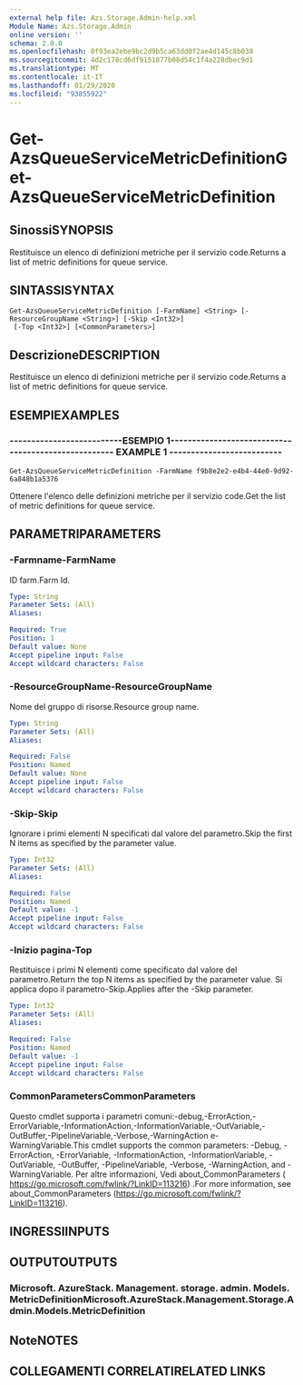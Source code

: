 ```yaml
---
external help file: Azs.Storage.Admin-help.xml
Module Name: Azs.Storage.Admin
online version: ''
schema: 2.0.0
ms.openlocfilehash: 0f93ea2ebe9bc2d9b5ca63dd0f2ae4d145c8b038
ms.sourcegitcommit: 4d2c178cd6df9151877b08d54c1f4a228dbec9d1
ms.translationtype: MT
ms.contentlocale: it-IT
ms.lasthandoff: 01/29/2020
ms.locfileid: "93855922"
---
```

# <span data-ttu-id="09a15-101">Get-AzsQueueServiceMetricDefinition</span><span class="sxs-lookup"><span data-stu-id="09a15-101">Get-AzsQueueServiceMetricDefinition</span></span>

## <span data-ttu-id="09a15-102">Sinossi</span><span class="sxs-lookup"><span data-stu-id="09a15-102">SYNOPSIS</span></span>
<span data-ttu-id="09a15-103">Restituisce un elenco di definizioni metriche per il servizio code.</span><span class="sxs-lookup"><span data-stu-id="09a15-103">Returns a list of metric definitions for queue service.</span></span>

## <span data-ttu-id="09a15-104">SINTASSI</span><span class="sxs-lookup"><span data-stu-id="09a15-104">SYNTAX</span></span>

```
Get-AzsQueueServiceMetricDefinition [-FarmName] <String> [-ResourceGroupName <String>] [-Skip <Int32>]
 [-Top <Int32>] [<CommonParameters>]
```

## <span data-ttu-id="09a15-105">Descrizione</span><span class="sxs-lookup"><span data-stu-id="09a15-105">DESCRIPTION</span></span>
<span data-ttu-id="09a15-106">Restituisce un elenco di definizioni metriche per il servizio code.</span><span class="sxs-lookup"><span data-stu-id="09a15-106">Returns a list of metric definitions for queue service.</span></span>

## <span data-ttu-id="09a15-107">ESEMPI</span><span class="sxs-lookup"><span data-stu-id="09a15-107">EXAMPLES</span></span>

### <span data-ttu-id="09a15-108">--------------------------ESEMPIO 1--------------------------</span><span class="sxs-lookup"><span data-stu-id="09a15-108">-------------------------- EXAMPLE 1 --------------------------</span></span>
```
Get-AzsQueueServiceMetricDefinition -FarmName f9b8e2e2-e4b4-44e0-9d92-6a848b1a5376
```

<span data-ttu-id="09a15-109">Ottenere l'elenco delle definizioni metriche per il servizio code.</span><span class="sxs-lookup"><span data-stu-id="09a15-109">Get the list of metric definitions for queue service.</span></span>

## <span data-ttu-id="09a15-110">PARAMETRI</span><span class="sxs-lookup"><span data-stu-id="09a15-110">PARAMETERS</span></span>

### <span data-ttu-id="09a15-111">-Farmname</span><span class="sxs-lookup"><span data-stu-id="09a15-111">-FarmName</span></span>
<span data-ttu-id="09a15-112">ID farm.</span><span class="sxs-lookup"><span data-stu-id="09a15-112">Farm Id.</span></span>

```yaml
Type: String
Parameter Sets: (All)
Aliases: 

Required: True
Position: 1
Default value: None
Accept pipeline input: False
Accept wildcard characters: False
```

### <span data-ttu-id="09a15-113">-ResourceGroupName</span><span class="sxs-lookup"><span data-stu-id="09a15-113">-ResourceGroupName</span></span>
<span data-ttu-id="09a15-114">Nome del gruppo di risorse.</span><span class="sxs-lookup"><span data-stu-id="09a15-114">Resource group name.</span></span>

```yaml
Type: String
Parameter Sets: (All)
Aliases: 

Required: False
Position: Named
Default value: None
Accept pipeline input: False
Accept wildcard characters: False
```

### <span data-ttu-id="09a15-115">-Skip</span><span class="sxs-lookup"><span data-stu-id="09a15-115">-Skip</span></span>
<span data-ttu-id="09a15-116">Ignorare i primi elementi N specificati dal valore del parametro.</span><span class="sxs-lookup"><span data-stu-id="09a15-116">Skip the first N items as specified by the parameter value.</span></span>

```yaml
Type: Int32
Parameter Sets: (All)
Aliases: 

Required: False
Position: Named
Default value: -1
Accept pipeline input: False
Accept wildcard characters: False
```

### <span data-ttu-id="09a15-117">-Inizio pagina</span><span class="sxs-lookup"><span data-stu-id="09a15-117">-Top</span></span>
<span data-ttu-id="09a15-118">Restituisce i primi N elementi come specificato dal valore del parametro.</span><span class="sxs-lookup"><span data-stu-id="09a15-118">Return the top N items as specified by the parameter value.</span></span>
<span data-ttu-id="09a15-119">Si applica dopo il parametro-Skip.</span><span class="sxs-lookup"><span data-stu-id="09a15-119">Applies after the -Skip parameter.</span></span>

```yaml
Type: Int32
Parameter Sets: (All)
Aliases: 

Required: False
Position: Named
Default value: -1
Accept pipeline input: False
Accept wildcard characters: False
```

### <span data-ttu-id="09a15-120">CommonParameters</span><span class="sxs-lookup"><span data-stu-id="09a15-120">CommonParameters</span></span>
<span data-ttu-id="09a15-121">Questo cmdlet supporta i parametri comuni:-debug,-ErrorAction,-ErrorVariable,-InformationAction,-InformationVariable,-OutVariable,-OutBuffer,-PipelineVariable,-Verbose,-WarningAction e-WarningVariable.</span><span class="sxs-lookup"><span data-stu-id="09a15-121">This cmdlet supports the common parameters: -Debug, -ErrorAction, -ErrorVariable, -InformationAction, -InformationVariable, -OutVariable, -OutBuffer, -PipelineVariable, -Verbose, -WarningAction, and -WarningVariable.</span></span> <span data-ttu-id="09a15-122">Per altre informazioni, Vedi about_CommonParameters ( https://go.microsoft.com/fwlink/?LinkID=113216) .</span><span class="sxs-lookup"><span data-stu-id="09a15-122">For more information, see about_CommonParameters (https://go.microsoft.com/fwlink/?LinkID=113216).</span></span>

## <span data-ttu-id="09a15-123">INGRESSI</span><span class="sxs-lookup"><span data-stu-id="09a15-123">INPUTS</span></span>

## <span data-ttu-id="09a15-124">OUTPUT</span><span class="sxs-lookup"><span data-stu-id="09a15-124">OUTPUTS</span></span>

### <span data-ttu-id="09a15-125">Microsoft. AzureStack. Management. storage. admin. Models. MetricDefinition</span><span class="sxs-lookup"><span data-stu-id="09a15-125">Microsoft.AzureStack.Management.Storage.Admin.Models.MetricDefinition</span></span>

## <span data-ttu-id="09a15-126">Note</span><span class="sxs-lookup"><span data-stu-id="09a15-126">NOTES</span></span>

## <span data-ttu-id="09a15-127">COLLEGAMENTI CORRELATI</span><span class="sxs-lookup"><span data-stu-id="09a15-127">RELATED LINKS</span></span>

